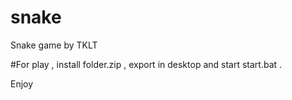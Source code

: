 # snake
Snake game by TKLT


#For play , install folder.zip , export in desktop and start start.bat .

Enjoy
